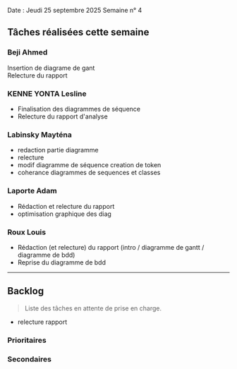 Date : Jeudi 25 septembre 2025
Semaine n° 4

## Tâches réalisées cette semaine



### Beji Ahmed
Insertion de diagrame de gant  
Relecture du rapport

### KENNE YONTA Lesline
- Finalisation des diagrammes de séquence
- Relecture du rapport d'analyse

### Labinsky Mayténa
- redaction partie diagramme 
- relecture
- modif diagramme de séquence creation de token  
- coherance diagrammes de sequences et classes 

### Laporte Adam
- Rédaction et relecture du rapport 
- optimisation graphique des diag

### Roux Louis
- Rédaction (et relecture) du rapport (intro / diagramme de gantt / diagramme de bdd)
- Reprise du diagramme de bdd

---

## Backlog

> Liste des tâches en attente de prise en charge.
- relecture rapport 
  


### Prioritaires


### Secondaires
